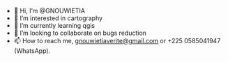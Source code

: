 - 👋 Hi, I’m @GNOUWIETIA
- 👀 I’m interested in cartography
- 🌱 I’m currently learning qgis
- 💞️ I’m looking to collaborate on bugs reduction
- 📫 How to reach me, gnouwietiaverite@gmail.com or +225 0585041947 (WhatsApp).

<!---
GNOUWIETIA/GNOUWIETIA is a ✨ special ✨ repository because its `README.md` (this file) appears on your GitHub profile.
You can click the Preview link to take a look at your changes.
--->
